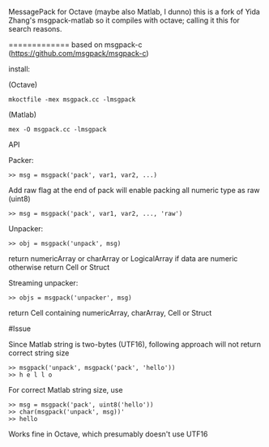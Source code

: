 MessagePack for Octave (maybe also Matlab, I dunno) 
this is a fork of Yida Zhang's msgpack-matlab so it compiles with octave; calling it this for 
search reasons.


=============
based on msgpack-c (https://github.com/msgpack/msgpack-c)

install:
 
(Octave)

    mkoctfile -mex msgpack.cc -lmsgpack

(Matlab)

    mex -O msgpack.cc -lmsgpack

API

Packer:

    >> msg = msgpack('pack', var1, var2, ...)

Add raw flag at the end of pack will enable packing all numeric type as raw (uint8)

    >> msg = msgpack('pack', var1, var2, ..., 'raw')

Unpacker:

    >> obj = msgpack('unpack', msg) 
    
return numericArray or charArray or LogicalArray if data are numeric otherwise return Cell or Struct
  
Streaming unpacker:

    >> objs = msgpack('unpacker', msg)
  
return Cell containing numericArray, charArray, Cell or Struct


#Issue

Since Matlab string is two-bytes (UTF16), following approach will not return correct string size

    >> msgpack('unpack', msgpack('pack', 'hello'))
    >> h e l l o

For correct Matlab string size, use
  
    >> msg = msgpack('pack', uint8('hello'))
    >> char(msgpack('unpack', msg))'
    >> hello

Works fine in Octave, which presumably doesn't use UTF16
